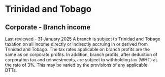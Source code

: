 # Trinidad and Tobago
## Corporate - Branch income
Last reviewed - 31 January 2025
A branch is subject to Trinidad and Tobago taxation on all income directly or indirectly accruing in or derived from Trinidad and Tobago. The tax rates applicable on branch profits are the same as on corporate profits. In addition, branch profits, after deduction of corporation tax and reinvestments, are subject to withholding tax (WHT) at the rate of 3%. This may be varied by the provisions of any applicable DTTs.
